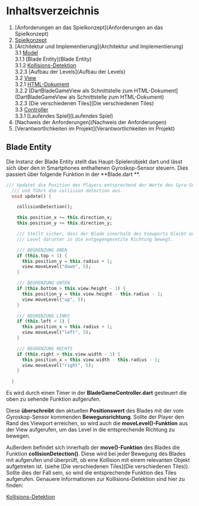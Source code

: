# Inhaltsverzeichnis

1. [Anforderungen an das Spielkonzept](Anforderungen an das Spielkonzept)
2. [Spielkonzept](Spielkonzept)
3. [Architektur und Implementierung](Architektur und Implementierung)  
   3.1 [Model](Model)  
   3.1.1 [Blade Entity](Blade Entity)  
   3.1.2 [Kollisions-Detektion](Kollisions-Detektion)  
   3.2.3 [Aufbau der Levels](Aufbau der Levels)  
   3.2 [View](View)  
   3.2.1 [HTML-Dokument](HTML-Dokument)  
   3.2.2 [DartBladeGameView als Schnittstelle zum HTML-Dokument](DartBladeGameView als Schnittstelle zum HTML-Dokument)  
   3.2.3 [Die verschiedenen Tiles](Die verschiedenen Tiles)  
   3.3 [Controller](Controller)  
   3.3.1 [Laufendes Spiel](Laufendes Spiel)  
4. [Nachweis der Anforderungen](Nachweis der Anforderungen)
5. [Verantwortlichkeiten im Projekt](Verantwortlichkeiten im Projekt)

## Blade Entity  

Die Instanz der Blade Entity stellt das Haupt-Spielerobjekt dart und lässt sich über den in Smartphones enthaltenen Gyroskop-Sensor steuern. Dies passiert über folgende Funktion in der **Blade.dart **.  

```dart
/// Updatet die Position des Players entsprechend der Werte des Gyro-Sensors
  /// und führt die collision detection aus.
  void update() {

    collisionDetection();

    this.position_x += this.direction_x;
    this.position_y += this.direction_y;

    /// Stellt sicher, dass der Blade innerhalb des Viewports bleibt und sich nur das
    /// Level darunter in die entgegengesetzte Richtung bewegt.

    /// BEGRENZUNG OBEN
    if (this.top < 1) {
      this.position_y = this.radius + 1;
      view.moveLevel("down", 5);
    }

    /// BEGRENZUNG UNTEN
    if (this.bottom > this.view.height - 1) {
      this.position_y = this.view.height - this.radius - 1;
      view.moveLevel("up", 5);
    }

    /// BEGRENZUNG LINKS
    if (this.left < 1) {
      this.position_x = this.radius + 1;
      view.moveLevel("left", 5);
    }

    /// BEGRENZUNG RECHTS
    if (this.right > this.view.width - 1) {
      this.position_x = this.view.width - this.radius - 1;
      view.moveLevel("right", 5);
    }

  } 
```  

Es wird durch einen Timer in der **BladeGameController.dart** gesteuert die oben zu sehende Funktion aufgerufen.  

Diese **überschreibt** den aktuellen **Positionswert** des Blades mit der vom Gyroskop-Sensor kommenden **Bewegunsrichtung**. Sollte der Player den Rand des Viewport erreichen, so wird auch die **moveLevel()-Funktion** aus der View aufgerufen, um das Level in die entsprechende Richtung zu bewegen.  

Außerdem befindet sich innerhalb der **move()-Funktion** des Blades die Funktion **collisionDetection()**. Diese wird bei jeder Bewegung des Blades mit aufgerufen und überprüft, ob eine Kollision mit einem relevanten Objekt aufgetreten ist. (siehe [Die verschiedenen Tiles](Die verschiedenen Tiles)). Sollte dies der Fall sein, so wird die entsprechende Funktion des Tiles aufgerufen. Genauere Informationen zur Kollisions-Detektion sind hier zu finden:  

[Kollisions-Detektion](Kollisions-Detektion)